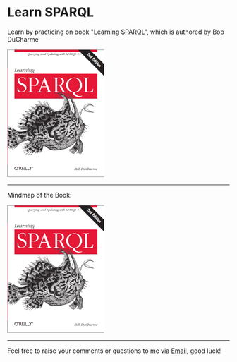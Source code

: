 # Learn SPARQL

Learn by practicing on book "Learning SPARQL", which is authored by Bob DuCharme

[![book cover](img/cover_learning-sparql.png)](http://learningsparql.com/)

---

Mindmap of the Book:

![mindmap](img/cover_learning-sparql.png)

---

Feel free to raise your comments or questions to me via [Email](mailto:xiaoqizhao@outlook.com), good luck!